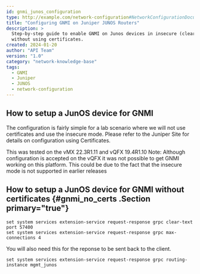 ```yaml
---
id: gnmi_junos_configuration
type: http://example.com/network-configuration#NetworkConfigurationDocument
title: "Configuring GNMI on Juniper JUNOS Routers"
description: >
  Step-by-step guide to enable GNMI on Junos devices in insecure (clear-text) mode
  without using certificates.
created: 2024-01-20
author: "API Team"
version: "1.0"
category: "network-knowledge-base"
tags:
  - GNMI
  - Juniper
  - JUNOS
  - network-configuration
---
```


## How to setup a JunOS device for GNMI 

The configuration is fairly simple for a lab scenario where we will not use certificates and use the insecure mode.
Please refer to the Juniper Site for details on configuration using Certificates.

This was tested on the vMX 22.3R1.11 and vQFX 19.4R1.10
Note: Although configuration is accepted on the vQFX it was not possible to get GNMI working on this platform. This could be due to the fact that the insecure mode is not supported in earlier releases 

## How to setup a JunOS device for GNMI without certificates {#gnmi_no_certs .Section primary="true"}
```
set system services extension-service request-response grpc clear-text port 57400
set system services extension-service request-response grpc max-connections 4
```

You will also need this for the reponse to be sent back to the client.

```
set system services extension-service request-response grpc routing-instance mgmt_junos
```